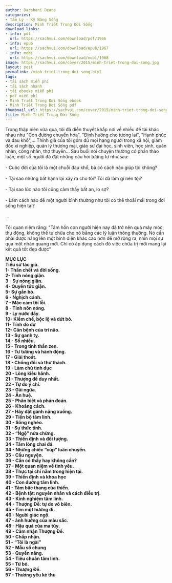 ```yaml
---
author: Darshani Deane
categories:
- Tâm Lý - Kỹ Năng Sống
description: Minh Triết Trong Đời Sống
download_links:
- info: pdf
  url: https://sachvui.com/download/pdf/1966
- info: epub
  url: https://sachvui.com/download/epub/1967
- info: mobi
  url: https://sachvui.com/download/mobi/1968
image: https://sachvui.com/cover/2015/minh-triet-trong-doi-song.jpg
layout: post
permalink: /minh-triet-trong-doi-song.html
tags:
- tải sách miễn phí
- tải sách nhanh
- tải ebooks miễn phí
- pdf miễn phí
- Minh Triết Trong Đời Sống ebook
- Minh Triết Trong Đời Sống pdf
thumbnail_url: https://sachvui.com/cover/2015/minh-triet-trong-doi-song.jpg
title: Minh Triết Trong Đời Sống
---
```


 <div class="item-desc text-justify"> <p>Trong thập niên vừa qua, tôi đã diễn thuyết khắp nơi về nhiều đề tài khác nhau như "Con đường chuyển hóa", "Định hướng cho tương lai", "Hạnh phúc và đau khổ",... Thính giả của tôi gồm đủ mọi hạng người trong xã hội, giám đốc xí nghiệp, quản lý thương mại, giáo sư đại học, sinh viên, học sinh, quân nhân, công nhân, thợ thuyền... Sau buổi nói chuyện thường có phần thảo luận, một số người đã đặt những câu hỏi tương tự như sau:<br><br>- Cuộc đời của tôi là một chuỗi đau khổ, bà có cách nào giúp tôi không?<br><br>- Tại sao những bất hạnh lại xảy ra cho tôi? Tôi đã làm gì nên tội?<br><br>- Tại sao lúc nào tôi cũng cảm thấy bất an, lo sợ?<br><br>- Làm cách nào để một người bình thường như tôi có thể thoải mái trong đời sống hiện tại?<br><br>...<br><br>Tôi quan niệm rằng: "Tâm hồn con người hiện nay đã trở nên quá máy móc, thụ động, không thể tự chữa cho nó bằng các lý luận thông thường. Nó cần phải được nâng lên một bình diện khác cao hơn để mở rộng ra, nhìn mọi sự qua một nhãn quang mới. Chỉ có áp dụng cách đó việc chữa trị mới mang lại kết quả tốt đẹp được"</p><p><strong>MỤC LỤC<br>Tiểu sử tác giả.<br>1- Thần chết và đời sống.<br>2- Tính nóng giận.<br>3 - Sự nóng giận.<br>4- Quyền tức giận.<br>5- Sự gắn bó.<br>6 - Nghịch cảnh.<br>7 - Mặc cảm tội lỗi.<br>8 - Tính nôn nóng.<br>9 - Ly nước đầy.<br>10- Kiềm chế, bộc lộ và dứt bỏ.<br>11- Tính do dự<br>12- Căn bệnh của trí não.<br>13 - Sự ganh tỵ.<br>14 - Số nhiều.<br>15 - Trong tinh thần zen.<br>16 - Tư tưởng và hành động.<br>17 - Giải thoát.<br>18 - Chống đối và thử thách.<br>19 - Làm chủ tình dục<br>20 - Lòng kiêu hãnh.<br>21 - Thượng đế duy nhất.<br>22 - Tự do ý chí.<br>23 - Gãi ngứa.<br>24 - Ân huệ.<br>25 - Phân biệt và phán đoán.<br>26 - Khoảng cách.<br>27 - Hãy đặt gánh nặng xuống.<br>29 - Tiến bộ tâm linh.<br>30 - Sống nghèo.<br>31 - Sự thức tỉnh.<br>32 - “Ngộ” nửa chừng.<br>33 - Thiền định và đối tượng.<br>34 - Tấm lòng chai đá.<br>34 - Những chiếc “cúp” luân chuyển.<br>35 - Cầu nguyện.<br>36 - Cần có thầy hay không cần?<br>37 - Một quan niệm về tình yêu.<br>38 - Thực tại chỉ nằm trong hiện tại.<br>39 - Thiền định và khoa học<br>40 - Con đường tâm linh.<br>41 - Tám bậc thang của thiền.<br>42 - Bệnh tật: nguyên nhân và cách điều trị.<br>43 - Kinh nghiệm tâm linh.<br>44 - Thượng Đế: tự do vô biên.<br>45 - Tìm một hướng đi.<br>46 - Người giác ngộ.<br>47 - ảnh hưởng của màu sắc.<br>48 - Hậu quả của ma túy.<br>49 - Cảm nhận Thượng Đế.<br>50 - Chấp nhận.<br>51 - “Tôi là ngài”<br>52 - Mẫu số chung<br>53 - Quyền năng.<br>54 - Tiêu chuẩn tâm linh.<br>55 - Từ bỏ.<br>56 - Thượng Đế.<br>57 - Thương yêu kẻ thù</strong></p> </div>